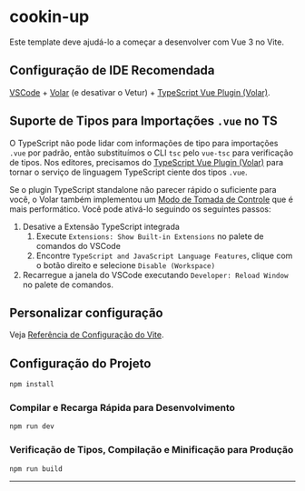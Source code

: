 # cookin-up

Este template deve ajudá-lo a começar a desenvolver com Vue 3 no Vite.

## Configuração de IDE Recomendada

[VSCode](https://code.visualstudio.com/) + [Volar](https://marketplace.visualstudio.com/items?itemName=Vue.volar) (e desativar o Vetur) + [TypeScript Vue Plugin (Volar)](https://marketplace.visualstudio.com/items?itemName=Vue.vscode-typescript-vue-plugin).

## Suporte de Tipos para Importações `.vue` no TS

O TypeScript não pode lidar com informações de tipo para importações `.vue` por padrão, então substituímos o CLI `tsc` pelo `vue-tsc` para verificação de tipos. Nos editores, precisamos do [TypeScript Vue Plugin (Volar)](https://marketplace.visualstudio.com/items?itemName=Vue.vscode-typescript-vue-plugin) para tornar o serviço de linguagem TypeScript ciente dos tipos `.vue`.

Se o plugin TypeScript standalone não parecer rápido o suficiente para você, o Volar também implementou um [Modo de Tomada de Controle](https://github.com/johnsoncodehk/volar/discussions/471#discussioncomment-1361669) que é mais performático. Você pode ativá-lo seguindo os seguintes passos:

1. Desative a Extensão TypeScript integrada
    1) Execute `Extensions: Show Built-in Extensions` no palete de comandos do VSCode
    2) Encontre `TypeScript and JavaScript Language Features`, clique com o botão direito e selecione `Disable (Workspace)`
2. Recarregue a janela do VSCode executando `Developer: Reload Window` no palete de comandos.

## Personalizar configuração

Veja [Referência de Configuração do Vite](https://vitejs.dev/config/).

## Configuração do Projeto

```sh
npm install
```

### Compilar e Recarga Rápida para Desenvolvimento

```sh
npm run dev
```

### Verificação de Tipos, Compilação e Minificação para Produção

```sh
npm run build
```

---